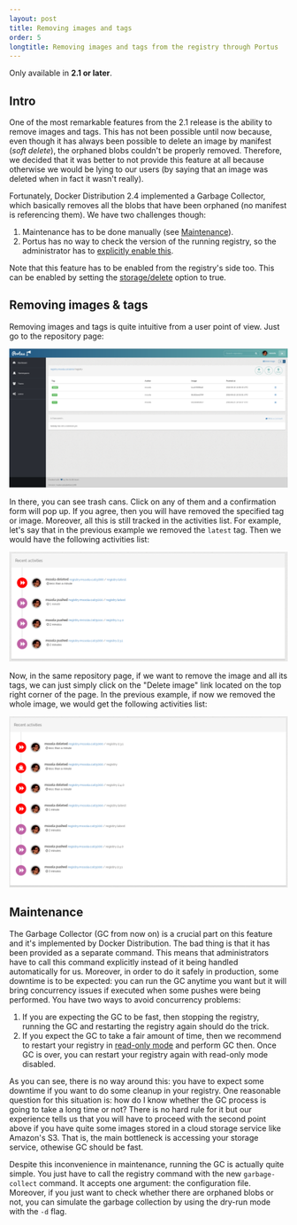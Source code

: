 ```yaml
---
layout: post
title: Removing images and tags
order: 5
longtitle: Removing images and tags from the registry through Portus
---
```


<div class="alert alert-info">
  Only available in <strong>2.1 or later</strong>.
</div>

## Intro

One of the most remarkable features from the 2.1 release is the ability to
remove images and tags. This has not been possible until now because, even
though it has always been possible to delete an image by manifest (*soft
delete*), the orphaned blobs couldn't be properly removed. Therefore, we
decided that it was better to not provide this feature at all because otherwise
we would be lying to our users (by saying that an image was deleted when in
fact it wasn't really).

Fortunately, Docker Distribution 2.4 implemented a Garbage Collector, which
basically removes all the blobs that have been orphaned (no manifest is
referencing them). We have two challenges though:

1. Maintenance has to be done manually (see [Maintenance](#maintenance)).
2. Portus has no way to check the version of the running registry, so the
   administrator has to
   [explicitly enable this](/docs/Configuring-Portus.html#delete-support).

Note that this feature has to be enabled from the registry's side too. This can
be enabled by setting the
[storage/delete](https://github.com/docker/distribution/blob/master/docs/configuration.md#delete)
option to true.

## Removing images & tags

Removing images and tags is quite intuitive from a user point of view. Just go
to the repository page:

![Repository page](/build/images/docs/repo-images.png)

In there, you can see trash cans. Click on any of them and a confirmation form
will pop up. If you agree, then you will have removed the specified tag or
image. Moreover, all this is still tracked in the activities list. For
example, let's say that in the previous example we removed the `latest` tag.
Then we would have the following activities list:

![Activities of removing a tag](/build/images/docs/repo-activities1.png)

Now, in the same repository page, if we want to remove the image and all its
tags, we can just simply click on the "Delete image" link located on the top
right corner of the page. In the previous example, if now we removed the whole
image, we would get the following activities list:

![Activities of removing an image](/build/images/docs/repo-activities2.png)

## Maintenance

The Garbage Collector (GC from now on) is a crucial part on this feature and
it's implemented by Docker Distribution. The bad thing is that it has been
provided as a separate command. This means that administrators have to call
this command explicitly instead of it being handled automatically for us.
Moreover, in order to do it safely in production, some downtime is to be
expected: you can run the GC anytime you want but it will bring concurrency
issues if executed when some pushes were being performed. You have two ways to
avoid concurrency problems:

1. If you are expecting the GC to be fast, then stopping the registry, running
   the GC and restarting the registry again should do the trick.
2. If you expect the GC to take a fair amount of time, then we recommend to
   restart your registry in [read-only
   mode](https://github.com/docker/distribution/blob/master/docs/configuration.md#read-only-mode)
   and perform GC then. Once GC is over, you can restart your registry again
   with read-only mode disabled.

As you can see, there is no way around this: you have to expect some downtime
if you want to do some cleanup in your registry. One reasonable question for
this situation is: how do I know whether the GC process is going to take a
long time or not? There is no hard rule for it but our experience tells us
that you will have to proceed with the second point above if you have quite
some images stored in a cloud storage service like Amazon's S3. That is, the
main bottleneck is accessing your storage service, othewise GC should be fast.

Despite this inconvenience in maintenance, running the GC is actually quite
simple. You just have to call the registry command with the new
`garbage-collect` command. It accepts one argument: the configuration file.
Moreover, if you just want to check whether there are orphaned blobs or not,
you can simulate the garbage collection by using the dry-run mode with the
`-d` flag.
